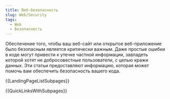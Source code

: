 ```yaml
---
title: Веб-безопасность
slug: Web/Security
tags:
  - Web
  - Безопасность
---
```


Обеспечение того, чтобы ваш веб-сайт или открытое веб-приложение было безопасным является критически важным. Даже простые ошибки в коде могут привести к утечке частной информации, завладеть которой хотят не добросовестные пользователи, с целью кражи данных. Эти статьи предоставляют информацию, которая может помочь вам обеспечить безопасность вашего кода.

{{LandingPageListSubpages}}

{{QuickLinksWithSubpages}}
